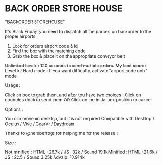 # BACK ORDER STORE HOUSE

"BACKORDER STOREHOUSE" 

It's Black Friday, you need to dispatch all the parcels on backorder to the proper airports.

1. Look for orders airport code & id
2. Find the box with the matching code
3. Grab the box & place it on the appropriate conveyor belt

Unlimited levels : 120 seconds to send multiple orders. My best score : Level 5 !
Hard mode : If you want difficulty, activate "airport code only" mode

Usage :

Click on box to grab them, and after tou have two choices :
    Click on countries dock to send them OR
    Click on the initial box position to cancel

Options : 

You can move on desktop, but it is not required
Compatible with Desktop / Oculus / Vive / GearVr / Daydream

Thanks to @herebefrogs for helping me for the release !

Size : 

Not minified : HTML : 26.7k / JS : 32k / Sound 19.1k
Minified : HTML : 21.6k / JS : 22.5 / Sound 3.25k
Advzip: 10.914k